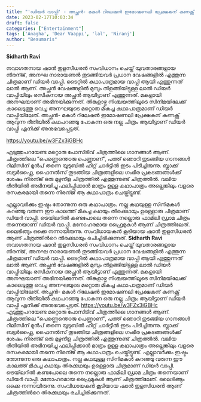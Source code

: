 ```yaml
---
title: "'ഡിയര്‍ വാപ്പി' - അച്ഛന്‍- മകള്‍ റിലേഷന്‍ ഇമോഷണലി പ്രേക്ഷകന് കണക്റ്റ് ആവുന്ന ഒരു നല്ല ചിത്രം"
date: 2023-02-17T10:03:34
draft: false
categories: ["Entertainment"]
tags: ['Anagha', 'Dear Vaappi', 'lal', 'Niranj']
author: "Beaumaris"
---
```


<strong>Sidharth Ravi</strong>

നവാഗതനായ ഷാന്‍ തുളസീധരന്‍ സംവിധാനം ചെയ്ത് യുവതാരങ്ങളായ നിരന്ജ്, അനഘ നാരായണന്‍ തുടങ്ങിയവര്‍ പ്രധാന വേഷങ്ങളില്‍ എത്തുന്ന ചിത്രമാണ് ഡിയര്‍ വാപ്പി. ടൈറ്റില്‍ കഥാപാത്രമായ വാപ്പി ആയി എത്തുന്നത് ലാല്‍ ആണ്. അച്ഛന്‍ വേഷങ്ങളില്‍ മുമ്പും തിളങ്ങിയിട്ടുള്ള ലാല്‍ ഡിയര്‍ വാപ്പിയിലും രസികനായ അച്ഛന്‍ ആയിട്ടാണ് എത്തുന്നത്. മകളായി അനഘയാണ് അഭിനയിക്കുന്നത്. തിങ്കളാഴ്ച നിശ്ചയത്തിലൂടെ സിനിമയിലേക്ക് കാലെടുത്തു വെച്ച അനഘയുടെ മറ്റൊരു മികച്ച കഥാപാത്രമാണ് ഡിയര്‍ വാപ്പിയിലേത്. അച്ഛന്‍- മകള്‍ റിലേഷന്‍ ഇമോഷണലി പ്രേക്ഷകന് കണക്റ്റ് ആവുന്ന രീതിയില്‍ കഥപറഞ്ഞു പോകുന്ന ഒരു നല്ല ചിത്രം ആയിട്ടാണ് ഡിയര്‍ വാപ്പി എനിക്ക് അനുഭവപ്പെട്ടത്.

https://youtu.be/w3FZx3iGBHc

എടുത്തുപറയേണ്ട മറ്റൊരു പോസിടിവ് ചിത്രത്തിലെ ഗാനങ്ങള്‍ ആണ്. ചിത്രത്തിലെ “പെണ്ണെന്തൊരു പെണ്ണാണ്‌”, പത്ത് ഞൊറി തുടങ്ങിയ ഗാനങ്ങള്‍ റിലീസിന് മുന്‍പ് തന്നെ യൂടുബില്‍ ഹിറ്റ് ചാര്‍ട്ടില്‍ ഇടം പിടിച്ചിരുന്നു. ബ്ലാക്ക്‌ ബട്ടര്‍ഫ്ലൈ, ഫൈനല്‍സ് തുടങ്ങിയ ചിത്രങ്ങളിലെ ഗംഭീര പ്രകടങ്ങങ്ങള്‍ക്ക് ശേഷം നിരന്ജ് ഒരു മുഴുനീള ചിത്രത്തില്‍ എത്തുന്നുണ്ട് ചിത്രത്തില്‍. വലിയ രീതിയില്‍ അഭിനയിച്ചു ഫലിപ്പിക്കാന്‍ മാത്രം ഉള്ള കഥാപാത്രം അല്ലെങ്കിലും വളരെ രസകരമായി തന്നെ നിരന്ജ് ആ കഥാപാത്രം ചെയ്തിട്ടുണ്ട്.

എല്ലാവര്‍ക്കും ഇഷ്ടം തോന്നുന്ന ഒരു കഥാപാത്രം. നല്ല കഥയുള്ള സിനിമകള്‍ കുറഞ്ഞു വരുന്ന ഈ കാലത്ത് മികച്ച കഥയും തിരക്കഥയും ഉള്ളൊരു ചിത്രമാണ് ഡിയര്‍ വാപ്പി. ട്രെയിലറില്‍ കണ്ടപോലെ തന്നെ നല്ലൊരു ഫാമിലി ഡ്രാമ ചിത്രം തന്നെയാണ് ഡിയര്‍ വാപ്പി. മനോഹരമായ ഫ്രൈമുകള്‍ ആണ് ചിത്രത്തിലേത്. ലൈടിങ്ങും ഒക്കെ നന്നായിരുന്നു. സംവിധായകന്‍ കൂടിയായ ഷാന്‍ തുളസിധരന്‍ ആണ് ചിത്രത്തിന്‍റെ തിരക്കഥയും രചിച്ചിരിക്കുന്നത്.
**Sidharth Ravi** നവാഗതനായ ഷാന്‍ തുളസീധരന്‍ സംവിധാനം ചെയ്ത് യുവതാരങ്ങളായ നിരന്ജ്, അനഘ നാരായണന്‍ തുടങ്ങിയവര്‍ പ്രധാന വേഷങ്ങളില്‍ എത്തുന്ന ചിത്രമാണ് ഡിയര്‍ വാപ്പി. ടൈറ്റില്‍ കഥാപാത്രമായ വാപ്പി ആയി എത്തുന്നത് ലാല്‍ ആണ്. അച്ഛന്‍ വേഷങ്ങളില്‍ മുമ്പും തിളങ്ങിയിട്ടുള്ള ലാല്‍ ഡിയര്‍ വാപ്പിയിലും രസികനായ അച്ഛന്‍ ആയിട്ടാണ് എത്തുന്നത്. മകളായി അനഘയാണ് അഭിനയിക്കുന്നത്. തിങ്കളാഴ്ച നിശ്ചയത്തിലൂടെ സിനിമയിലേക്ക് കാലെടുത്തു വെച്ച അനഘയുടെ മറ്റൊരു മികച്ച കഥാപാത്രമാണ് ഡിയര്‍ വാപ്പിയിലേത്. അച്ഛന്‍- മകള്‍ റിലേഷന്‍ ഇമോഷണലി പ്രേക്ഷകന് കണക്റ്റ് ആവുന്ന രീതിയില്‍ കഥപറഞ്ഞു പോകുന്ന ഒരു നല്ല ചിത്രം ആയിട്ടാണ് ഡിയര്‍ വാപ്പി എനിക്ക് അനുഭവപ്പെട്ടത്. https://youtu.be/w3FZx3iGBHc എടുത്തുപറയേണ്ട മറ്റൊരു പോസിടിവ് ചിത്രത്തിലെ ഗാനങ്ങള്‍ ആണ്. ചിത്രത്തിലെ “പെണ്ണെന്തൊരു പെണ്ണാണ്‌”, പത്ത് ഞൊറി തുടങ്ങിയ ഗാനങ്ങള്‍ റിലീസിന് മുന്‍പ് തന്നെ യൂടുബില്‍ ഹിറ്റ് ചാര്‍ട്ടില്‍ ഇടം പിടിച്ചിരുന്നു. ബ്ലാക്ക്‌ ബട്ടര്‍ഫ്ലൈ, ഫൈനല്‍സ് തുടങ്ങിയ ചിത്രങ്ങളിലെ ഗംഭീര പ്രകടങ്ങങ്ങള്‍ക്ക് ശേഷം നിരന്ജ് ഒരു മുഴുനീള ചിത്രത്തില്‍ എത്തുന്നുണ്ട് ചിത്രത്തില്‍. വലിയ രീതിയില്‍ അഭിനയിച്ചു ഫലിപ്പിക്കാന്‍ മാത്രം ഉള്ള കഥാപാത്രം അല്ലെങ്കിലും വളരെ രസകരമായി തന്നെ നിരന്ജ് ആ കഥാപാത്രം ചെയ്തിട്ടുണ്ട്. എല്ലാവര്‍ക്കും ഇഷ്ടം തോന്നുന്ന ഒരു കഥാപാത്രം. നല്ല കഥയുള്ള സിനിമകള്‍ കുറഞ്ഞു വരുന്ന ഈ കാലത്ത് മികച്ച കഥയും തിരക്കഥയും ഉള്ളൊരു ചിത്രമാണ് ഡിയര്‍ വാപ്പി. ട്രെയിലറില്‍ കണ്ടപോലെ തന്നെ നല്ലൊരു ഫാമിലി ഡ്രാമ ചിത്രം തന്നെയാണ് ഡിയര്‍ വാപ്പി. മനോഹരമായ ഫ്രൈമുകള്‍ ആണ് ചിത്രത്തിലേത്. ലൈടിങ്ങും ഒക്കെ നന്നായിരുന്നു. സംവിധായകന്‍ കൂടിയായ ഷാന്‍ തുളസിധരന്‍ ആണ് ചിത്രത്തിന്‍റെ തിരക്കഥയും രചിച്ചിരിക്കുന്നത്.
